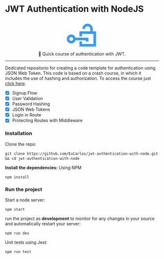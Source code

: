 # JWT Authentication with NodeJS

<p align="center">
<img src="./assets/auth.png" width="100px"><br>
🛃 Quick course of authentication with JWT.
</p>
<hr>

Dedicated repositorio for creating a code template for authentication using JSON Web Token. This code is based on a crash course, in which it includes the use of hashing and authorization. To access the course just [click here](https://www.youtube.com/watch?v=6ZCU4QetVTs).

- [x] Signup Flow
- [x] User Validation
- [x] Password Hashing
- [x] JSON Web Tokens
- [x] Login in Route
- [x] Protecting Routes with Middleware

### Installation
Clone the repo:
```
git clone https://github.com/EuCarlos/jwt-authentication-with-node.git && cd jwt-authentication-with-node
```
**Install the dependencies:**
Using NPM
```
npm install
```

### Run the project
Start a node server:
```
npm start
```
run the project as **development** to monitor for any changes in your source and automatically restart your server:
```
npm run dev
```
Unit tests using Jest:
```
npm run test
```